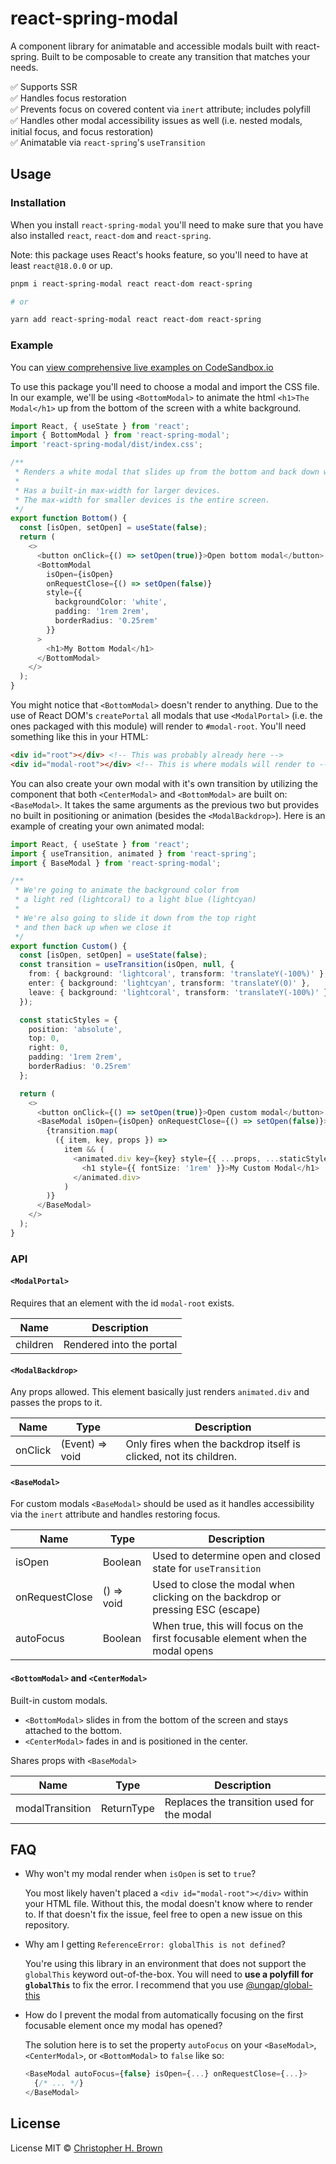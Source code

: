 # react-spring-modal

A component library for animatable and accessible modals built with react-spring. Built to be composable to create any transition that matches your needs.

✅ Supports SSR
<br>
✅ Handles focus restoration
<br>
✅ Prevents focus on covered content via `inert` attribute; includes polyfill
<br>
✅ Handles other modal accessibility issues as well (i.e. nested modals, initial focus, and focus restoration)
<br>
✅ Animatable via `react-spring`'s `useTransition`

## Usage

### Installation

When you install `react-spring-modal` you'll need to make sure that you have also installed `react`, `react-dom` and `react-spring`.

Note: this package uses React's hooks feature, so you'll need to have at least `react@18.0.0` or up.

```bash
pnpm i react-spring-modal react react-dom react-spring

# or

yarn add react-spring-modal react react-dom react-spring
```

### Example

You can [view comprehensive live examples on CodeSandbox.io](https://codesandbox.io/embed/react-spring-modalall-b3wp2?fontsize=14&hidenavigation=1&theme=dark)

To use this package you'll need to choose a modal and import the CSS file. In our example, we'll be using `<BottomModal>` to animate the html `<h1>The Modal</h1>` up from the bottom of the screen with a white background.

```typescript jsx
import React, { useState } from 'react';
import { BottomModal } from 'react-spring-modal';
import 'react-spring-modal/dist/index.css';

/**
 * Renders a white modal that slides up from the bottom and back down when leaving.
 *
 * Has a built-in max-width for larger devices.
 * The max-width for smaller devices is the entire screen.
 */
export function Bottom() {
  const [isOpen, setOpen] = useState(false);
  return (
    <>
      <button onClick={() => setOpen(true)}>Open bottom modal</button>
      <BottomModal
        isOpen={isOpen}
        onRequestClose={() => setOpen(false)}
        style={{
          backgroundColor: 'white',
          padding: '1rem 2rem',
          borderRadius: '0.25rem'
        }}
      >
        <h1>My Bottom Modal</h1>
      </BottomModal>
    </>
  );
}
```

You might notice that `<BottomModal>` doesn't render to anything. Due to the use of React DOM's `createPortal` all modals that use `<ModalPortal>` (i.e. the ones packaged with this module) will render to `#modal-root`. You'll need something like this in your HTML:

```html
<div id="root"></div> <!-- This was probably already here -->
<div id="modal-root"></div> <!-- This is where modals will render to -->
```

You can also create your own modal with it's own transition by utilizing the component that both `<CenterModal>` and `<BottomModal>` are built on: `<BaseModal>`. It takes the same arguments as the previous two but provides no built in positioning or animation (besides the `<ModalBackdrop>`). Here is an example of creating your own animated modal:

```typescript jsx
import React, { useState } from 'react';
import { useTransition, animated } from 'react-spring';
import { BaseModal } from 'react-spring-modal';

/**
 * We're going to animate the background color from
 * a light red (lightcoral) to a light blue (lightcyan)
 *
 * We're also going to slide it down from the top right
 * and then back up when we close it
 */
export function Custom() {
  const [isOpen, setOpen] = useState(false);
  const transition = useTransition(isOpen, null, {
    from: { background: 'lightcoral', transform: 'translateY(-100%)' },
    enter: { background: 'lightcyan', transform: 'translateY(0)' },
    leave: { background: 'lightcoral', transform: 'translateY(-100%)' }
  });

  const staticStyles = {
    position: 'absolute',
    top: 0,
    right: 0,
    padding: '1rem 2rem',
    borderRadius: '0.25rem'
  };

  return (
    <>
      <button onClick={() => setOpen(true)}>Open custom modal</button>
      <BaseModal isOpen={isOpen} onRequestClose={() => setOpen(false)}>
        {transition.map(
          ({ item, key, props }) =>
            item && (
              <animated.div key={key} style={{ ...props, ...staticStyles }}>
                <h1 style={{ fontSize: '1rem' }}>My Custom Modal</h1>
              </animated.div>
            )
        )}
      </BaseModal>
    </>
  );
}
```

### API

#### `<ModalPortal>`

Requires that an element with the id `modal-root` exists.

| Name     | Description              |
| -------- | ------------------------ |
| children | Rendered into the portal |

#### `<ModalBackdrop>`

Any props allowed. This element basically just renders `animated.div` and passes the props to it.

| Name    | Type            | Description                                                       |
| ------- | --------------- | ----------------------------------------------------------------- |
| onClick | (Event) => void | Only fires when the backdrop itself is clicked, not its children. |

#### `<BaseModal>`

For custom modals `<BaseModal>` should be used as it handles accessibility via the `inert` attribute and handles restoring focus.

| Name           | Type       | Description                                                                    |
| -------------- | ---------- | ------------------------------------------------------------------------------ |
| isOpen         | Boolean    | Used to determine open and closed state for `useTransition`                    |
| onRequestClose | () => void | Used to close the modal when clicking on the backdrop or pressing ESC (escape) |
| autoFocus      | Boolean    | When true, this will focus on the first focusable element when the modal opens |

#### `<BottomModal>` and `<CenterModal>`

Built-in custom modals.

- `<BottomModal>` slides in from the bottom of the screen and stays attached to the bottom.
- `<CenterModal>` fades in and is positioned in the center.

Shares props with `<BaseModal>`

| Name            | Type                             | Description                                |
| --------------- | -------------------------------- | ------------------------------------------ |
| modalTransition | ReturnType<typeof useTransition> | Replaces the transition used for the modal |
  
## FAQ

* Why won't my modal render when `isOpen` is set to `true`?

  You most likely haven't placed a `<div id="modal-root"></div>` within your HTML file. Without this, the modal doesn't know where to render to. If that doesn't fix the issue, feel free to open a new issue on this repository.

* Why am I getting `ReferenceError: globalThis is not defined`?
  
  You're using this library in an environment that does not support the `globalThis` keyword out-of-the-box. You will need to **use a polyfill for `globalThis`** to fix the error. I recommend that you use [@ungap/global-this](https://github.com/ungap/global-this)

* How do I prevent the modal from automatically focusing on the first focusable element once my modal has opened?

  The solution here is to set the property `autoFocus` on your `<BaseModal>`, `<CenterModal>`, or `<BottomModal>` to `false` like so:

  ```typescript jsx
  <BaseModal autoFocus={false} isOpen={...} onRequestClose={...}>
    {/* ... */}
  </BaseModal>
  ```

## License

License MIT © [Christopher H. Brown](https://github.com/ChrisBrownie55)
